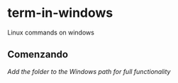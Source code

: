 # term-in-windows
 Linux commands on windows

## Comenzando
_Add the folder to the Windows path for full functionality_